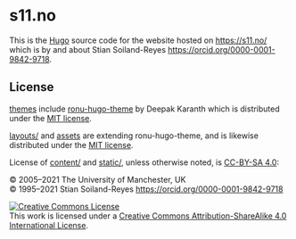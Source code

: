 # s11.no

This is the [Hugo](https://gohugo.io/) source code for the website hosted on <https://s11.no/> which is by and about Stian Soiland-Reyes <https://orcid.org/0000-0001-9842-9718>.

## License

[themes](themes/) include [ronu-hugo-theme](https://github.com/softwareyoga/ronu-hugo-theme) by Deepak Karanth which is distributed under the [MIT license](https://github.com/softwareyoga/ronu-hugo-theme/blob/master/LICENSE).

[layouts/](layouts/) and [assets](assets/) are extending ronu-hugo-theme, and is likewise distributed under the [MIT license](https://spdx.org/licenses/MIT).

License of [content/](content/) and [static/](static/), unless otherwise noted, is [CC-BY-SA 4.0](https://spdx.org/licenses/CC-BY-SA-4.0.html):

©️ 2005–2021 The University of Manchester, UK  
©️ 1995–2021 Stian Soiland-Reyes <https://orcid.org/0000-0001-9842-9718>

<a rel="license" href="http://creativecommons.org/licenses/by-sa/4.0/"><img alt="Creative Commons License" style="border-width:0" src="https://mirrors.creativecommons.org/presskit/buttons/88x31/svg/by-sa.svg" /></a><br />This work is licensed under a <a rel="license" href="http://creativecommons.org/licenses/by-sa/4.0/">Creative Commons Attribution-ShareAlike 4.0 International License</a>.

